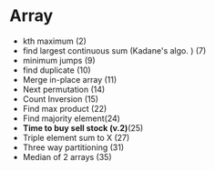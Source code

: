 # Array

- kth maximum (2)
- find largest continuous sum (Kadane's algo. ) (7)
- minimum jumps (9)
- find duplicate (10)
- Merge in-place array (11)
- Next permutation (14)
- Count Inversion (15)
- Find max product (22)
- Find majority element(24)
- **Time to buy sell stock (v.2)**(25)
- Triple element sum to X (27)
- Three way partitioning (31)
- Median of 2 arrays (35)
